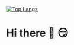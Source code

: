 [![Top Langs](https://github-readme-stats.vercel.app/api/top-langs/?username=Chan0322)](https://github.com/Chan0322/github-readme-stats)

# Hi there 👋  :smirk: <br>
